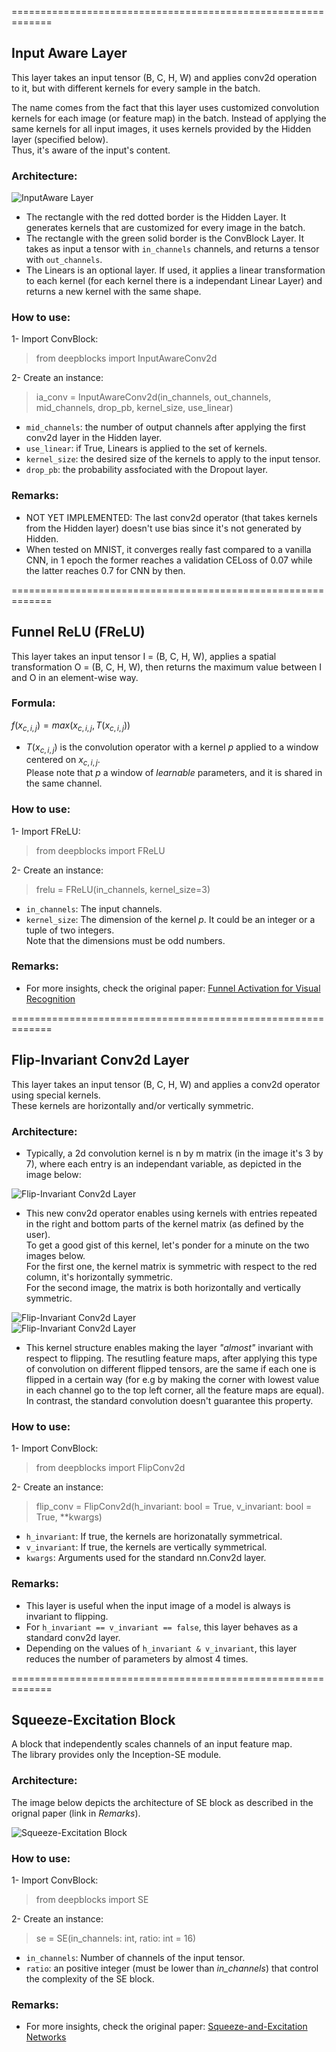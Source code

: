=============================================================
## **Input Aware Layer**
This layer takes an input tensor (B, C, H, W) and applies conv2d operation to it, but with different kernels for every sample in the batch.

The name comes from the fact that this layer uses customized convolution kernels for each image (or feature map) in the batch. Instead of applying the same kernels for all input images, it uses kernels provided by the Hidden layer (specified below).  
Thus, it's aware of the input's content.

### **Architecture**:  

![InputAware Layer](/docs/imgs/InputAware.png "Architecture of the InputAware Layer.")

* The rectangle with the red dotted border is the Hidden Layer. It generates kernels that are customized for every image in the batch.
* The rectangle with the green solid border is the ConvBlock Layer. It takes as input a tensor with `in_channels` channels, and returns a tensor with `out_channels`.
* The Linears is an optional layer. If used, it applies a linear transformation to each kernel (for each kernel there is a independant Linear Layer) and returns a new kernel with the same shape.

### **How to use**:
1- Import ConvBlock:
> from deepblocks import InputAwareConv2d

2- Create an instance:
>  ia_conv = InputAwareConv2d(in_channels, out_channels, mid_channels, drop_pb, kernel_size, use_linear)
* `mid_channels`: the number of output channels after applying the first conv2d layer in the Hidden layer.
* `use_linear`: if True, Linears is applied to the set of kernels.
* `kernel_size`: the desired size of the kernels to apply to the input tensor.
* `drop_pb`: the probability assfociated with the Dropout layer.
### **Remarks**:
* NOT YET IMPLEMENTED: The last conv2d operator (that takes kernels from the Hidden layer) doesn't use bias since it's not generated by Hidden. 
* When tested on MNIST, it converges really fast compared to a vanilla CNN, in 1 epoch the former reaches a validation CELoss of 0.07 while the latter reaches 0.7 for CNN by then.

=============================================================
## **Funnel ReLU (FReLU)**
This layer takes an input tensor I = (B, C, H, W), applies a spatial transformation O = (B, C, H, W), then returns the maximum value between I and O in an element-wise way.

### **Formula**:
$f(x_{c,i,j}) = max(x_{c,i,j}, T(x_{c,i,j}))$
* $T(x_{c,i,j})$ is the convolution operator with a kernel *p* applied to a window centered on $x_{c,i,j}$.   
Please note that *p* a window of *learnable* parameters, and it is shared in the same channel.

### **How to use**:
1- Import FReLU:
> from deepblocks import FReLU

2- Create an instance:
>  frelu = FReLU(in_channels, kernel_size=3)
* `in_channels`: The input channels.
* `kernel_size`: The dimension of the kernel *p*. It could be an integer or a tuple of two integers.   
  Note that the dimensions must be odd numbers.

### **Remarks**:
* For more insights, check the original paper: [Funnel Activation for Visual Recognition
](https://arxiv.org/abs/2007.11824)

=============================================================
## **Flip-Invariant Conv2d Layer**
This layer takes an input tensor (B, C, H, W) and applies a conv2d operator using special kernels.  
These kernels are horizontally and/or vertically symmetric.

### **Architecture**:
* Typically, a 2d convolution kernel is n by m matrix (in the image it's 3 by 7), where each entry is an independant variable, as depicted in the image below:  

![Flip-Invariant Conv2d Layer](/docs/imgs/FlipConv_std.png "Standard Conv2d kernel.")

* This new conv2d operator enables using kernels with entries repeated in the right and bottom parts of the kernel matrix (as defined by the user).  
To get a good gist of this kernel, let's ponder for a minute on the two images below.  
For the first one, the kernel matrix is symmetric with respect to the red column, it's horizontally symmetric.  
For the second image, the matrix is both horizontally and vertically symmetric.  

![Flip-Invariant Conv2d Layer](/docs/imgs/FlipConv_h.png "Horizontal flip-invariant Conv2d kernel.")  
![Flip-Invariant Conv2d Layer](/docs/imgs/FlipConv_vh.png "Horizontal and vertical flip-invariant Conv2d kernel.")
* This kernel structure enables making the layer *"almost"* invariant with respect to flipping. The resutling feature maps, after applying this type of convolution on different flipped tensors, are the same if each one is flipped in a certain way (for e.g by making the corner with lowest value in each channel go to the top left corner, all the feature maps are equal). In contrast, the standard convolution doesn't guarantee this property.


### **How to use**:
1- Import ConvBlock:
> from deepblocks import FlipConv2d

2- Create an instance:
>  flip_conv = FlipConv2d(h_invariant: bool = True, v_invariant: bool = True, **kwargs)
* `h_invariant`: If true, the kernels are horizonatally symmetrical.
* `v_invariant`: If true, the kernels are vertically symmetrical.
* `kwargs`: Arguments used for the standard nn.Conv2d layer.
  
### **Remarks**:
* This layer is useful when the input image of a model is always is invariant to flipping.
* For `h_invariant == v_invariant == false`, this layer behaves as a standard conv2d layer.
* Depending on the values of `h_invariant & v_invariant`, this layer reduces the number of parameters by almost 4 times.


=============================================================
## **Squeeze-Excitation Block**
A block that independently scales channels of an input feature map.  
The library provides only the Inception-SE module. 
### **Architecture**:
The image below depicts the architecture of SE block as described in the orignal paper (link in *Remarks*).  

![Squeeze-Excitation Block](/docs/imgs/SE_block.png "Squeeze-Excitation Block")

### **How to use**:
1- Import ConvBlock:
> from deepblocks import SE

2- Create an instance:
>  se = SE(in_channels: int, ratio: int = 16)
* `in_channels`: Number of channels of the input tensor.
* `ratio`: an positive integer (must be lower than *in_channels*) that control the complexity of the SE block.
  
### **Remarks**:
* For more insights, check the original paper: [Squeeze-and-Excitation Networks](https://arxiv.org/abs/1709.01507)